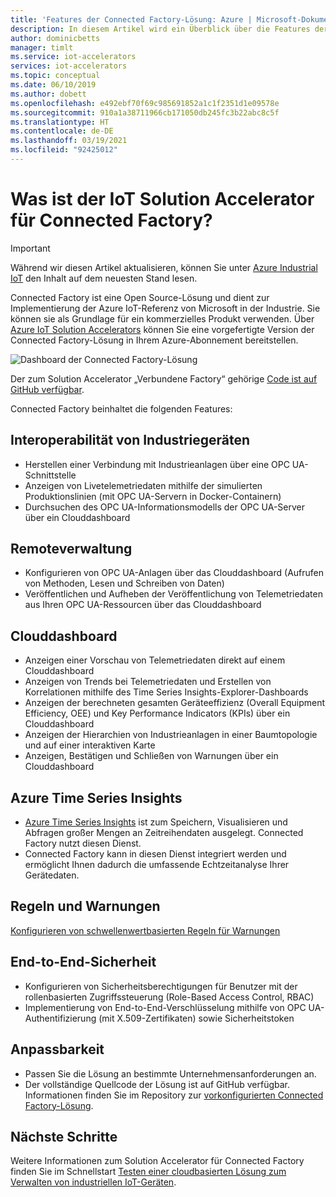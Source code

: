 ```yaml
---
title: 'Features der Connected Factory-Lösung: Azure | Microsoft-Dokumentation'
description: In diesem Artikel wird ein Überblick über die Features der vorkonfigurierten Connected Factory-Lösung beschrieben, z.B. Clouddashboard, Regeln und Warnungen.
author: dominicbetts
manager: timlt
ms.service: iot-accelerators
services: iot-accelerators
ms.topic: conceptual
ms.date: 06/10/2019
ms.author: dobett
ms.openlocfilehash: e492ebf70f69c985691852a1c1f2351d1e09578e
ms.sourcegitcommit: 910a1a38711966cb171050db245fc3b22abc8c5f
ms.translationtype: HT
ms.contentlocale: de-DE
ms.lasthandoff: 03/19/2021
ms.locfileid: "92425012"
---
```

# <a name="what-is-connected-factory-iot-solution-accelerator"></a>Was ist der IoT Solution Accelerator für Connected Factory?

> [!IMPORTANT]
> Während wir diesen Artikel aktualisieren, können Sie unter [Azure Industrial IoT](https://azure.github.io/Industrial-IoT/) den Inhalt auf dem neuesten Stand lesen.

Connected Factory ist eine Open Source-Lösung und dient zur Implementierung der Azure IoT-Referenz von Microsoft in der Industrie. Sie können sie als Grundlage für ein kommerzielles Produkt verwenden. Über [Azure IoT Solution Accelerators](https://www.azureiotsolutions.com/#solutions/types/CF) können Sie eine vorgefertigte Version der Connected Factory-Lösung in Ihrem Azure-Abonnement bereitstellen.

![Dashboard der Connected Factory-Lösung](./media/iot-accelerators-connected-factory-features/dashboard.png)

Der zum Solution Accelerator „Verbundene Factory“ gehörige [Code ist auf GitHub verfügbar](https://github.com/Azure/azure-iot-connected-factory).

Connected Factory beinhaltet die folgenden Features:

## <a name="industrial-device-interoperability"></a>Interoperabilität von Industriegeräten

- Herstellen einer Verbindung mit Industrieanlagen über eine OPC UA-Schnittstelle
- Anzeigen von Livetelemetriedaten mithilfe der simulierten Produktionslinien (mit OPC UA-Servern in Docker-Containern)
- Durchsuchen des OPC UA-Informationsmodells der OPC UA-Server über ein Clouddashboard

## <a name="remote-management"></a>Remoteverwaltung

- Konfigurieren von OPC UA-Anlagen über das Clouddashboard (Aufrufen von Methoden, Lesen und Schreiben von Daten)
- Veröffentlichen und Aufheben der Veröffentlichung von Telemetriedaten aus Ihren OPC UA-Ressourcen über das Clouddashboard

## <a name="cloud-dashboard"></a>Clouddashboard

- Anzeigen einer Vorschau von Telemetriedaten direkt auf einem Clouddashboard
- Anzeigen von Trends bei Telemetriedaten und Erstellen von Korrelationen mithilfe des Time Series Insights-Explorer-Dashboards
- Anzeigen der berechneten gesamten Geräteeffizienz (Overall Equipment Efficiency, OEE) und Key Performance Indicators (KPIs) über ein Clouddashboard
- Anzeigen der Hierarchien von Industrieanlagen in einer Baumtopologie und auf einer interaktiven Karte
- Anzeigen, Bestätigen und Schließen von Warnungen über ein Clouddashboard

## <a name="azure-time-series-insights"></a>Azure Time Series Insights

- [Azure Time Series Insights](../time-series-insights/time-series-insights-overview.md) ist zum Speichern, Visualisieren und Abfragen großer Mengen an Zeitreihendaten ausgelegt. Connected Factory nutzt diesen Dienst.
- Connected Factory kann in diesen Dienst integriert werden und ermöglicht Ihnen dadurch die umfassende Echtzeitanalyse Ihrer Gerätedaten.

## <a name="rules-and-alerts"></a>Regeln und Warnungen

[Konfigurieren von schwellenwertbasierten Regeln für Warnungen](iot-accelerators-connected-factory-configure.md)

## <a name="end-to-end-security"></a>End-to-End-Sicherheit

- Konfigurieren von Sicherheitsberechtigungen für Benutzer mit der rollenbasierten Zugriffssteuerung (Role-Based Access Control, RBAC)
- Implementierung von End-to-End-Verschlüsselung mithilfe von OPC UA-Authentifizierung (mit X.509-Zertifikaten) sowie Sicherheitstoken

## <a name="customizability"></a>Anpassbarkeit

- Passen Sie die Lösung an bestimmte Unternehmensanforderungen an.
- Der vollständige Quellcode der Lösung ist auf GitHub verfügbar. Informationen finden Sie im Repository zur [vorkonfigurierten Connected Factory-Lösung](https://github.com/Azure/azure-iot-connected-factory).

## <a name="next-steps"></a>Nächste Schritte

Weitere Informationen zum Solution Accelerator für Connected Factory finden Sie im Schnellstart [Testen einer cloudbasierten Lösung zum Verwalten von industriellen IoT-Geräten](quickstart-connected-factory-deploy.md).
